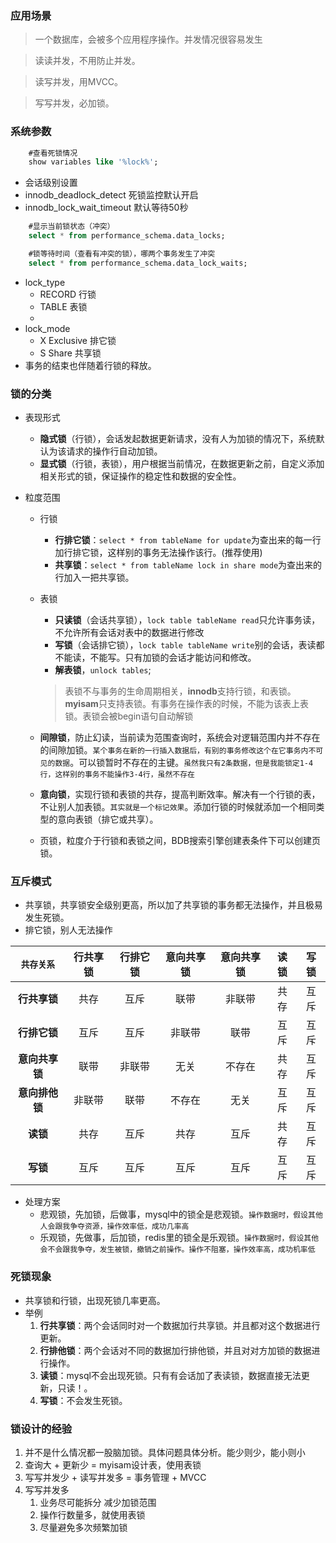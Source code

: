 ### 应用场景
> 一个数据库，会被多个应用程序操作。并发情况很容易发生

> 读读并发，不用防止并发。

> 读写并发，用MVCC。

> 写写并发，必加锁。
### 系统参数
```sql
    #查看死锁情况
    show variables like '%lock%';
```
- 会话级别设置
- innodb_deadlock_detect  死锁监控默认开启
- innodb_lock_wait_timeout 默认等待50秒

```sql
    #显示当前锁状态（冲突）
    select * from performance_schema.data_locks;

    #锁等待时间（查看有冲突的锁），哪两个事务发生了冲突
    select * from performance_schema.data_lock_waits;
```
- lock_type
  - RECORD 行锁
  - TABLE 表锁
  - 
- lock_mode
  - X Exclusive 排它锁
  - S Share 共享锁
- 事务的结束也伴随着行锁的释放。 
### 锁的分类

- 表现形式
  - **隐式锁**（行锁），会话发起数据更新请求，没有人为加锁的情况下，系统默认为该请求的操作行自动加锁。
  - **显式锁**（行锁，表锁），用户根据当前情况，在数据更新之前，自定义添加相关形式的锁，保证操作的稳定性和数据的安全性。
  
- 粒度范围
  - 行锁
    - **行排它锁**：``select * from tableName for update``为查出来的每一行加行排它锁，这样别的事务无法操作该行。(推荐使用)
    - **共享锁**：``select * from tableName lock in share mode``为查出来的行加入一把共享锁。
  - 表锁
    - **只读锁**（会话共享锁），``lock table tableName read``只允许事务读，不允许所有会话对表中的数据进行修改
    - **写锁**（会话排它锁），``lock table tableName write``别的会话，表读都不能读，不能写。只有加锁的会话才能访问和修改。
    - **解表锁**，``unlock tables``;
    > 表锁不与事务的生命周期相关，**innodb**支持行锁，和表锁。**myisam**只支持表锁。有事务在操作表的时候，不能为该表上表锁。表锁会被begin语句自动解锁

  - **间隙锁**，防止幻读，当前读为范围查询时，系统会对逻辑范围内并不存在的间隙加锁。``某个事务在新的一行插入数据后，有别的事务修改这个在它事务内不可见的数据``。可以锁暂时不存在的主键。``虽然我只有2条数据，但是我能锁定1-4行，这样别的事务不能操作3-4行，虽然不存在``
  - **意向锁**，实现行锁和表锁的共存，提高判断效率。解决有一个行锁的表，不让别人加表锁。``其实就是一个标记效果``。添加行锁的时候就添加一个相同类型的意向表锁（排它或共享）。
  - 页锁，粒度介于行锁和表锁之间，BDB搜索引擎创建表条件下可以创建页锁。
  
### 互斥模式
  - 共享锁，共享锁安全级别更高，所以加了共享锁的事务都无法操作，并且极易发生死锁。
  - 排它锁，别人无法操作


|``共存关系``|行共享锁|行排它锁|意向共享锁|意向共享锁|读锁|写锁|
|:---:|:---:|:---:|:---:|:---:|:---:|:---:|
|**行共享锁**|共存|互斥|联带|非联带|共存|互斥|
|**行排它锁**|互斥|互斥|非联带|联带|互斥|互斥|
|**意向共享锁**|联带|非联带|无关|不存在|共存|互斥|
|**意向排他锁**|非联带|联带|不存在|无关|互斥|互斥|
|**读锁**|共存|互斥|共存|互斥|共存|互斥|
|**写锁**|互斥|互斥|互斥|互斥|互斥|互斥|


  
- 处理方案
  - 悲观锁，先加锁，后做事，mysql中的锁全是悲观锁。``操作数据时，假设其他人会跟我争夺资源，操作效率低，成功几率高``
  - 乐观锁，先做事，后加锁，redis里的锁全是乐观锁。``操作数据时，假设其他会不会跟我争夺，发生被锁，撤销之前操作。操作不阻塞，操作效率高，成功机率低``
  
### 死锁现象
- 共享锁和行锁，出现死锁几率更高。
- 举例
  1. **行共享锁**：两个会话同时对一个数据加行共享锁。并且都对这个数据进行更新。
  2. **行排他锁**：两个会话对不同的数据加行排他锁，并且对对方加锁的数据进行操作。
  3. **读锁**：mysql不会出现死锁。只有有会话加了表读锁，数据直接无法更新，只读！。
  4. **写锁**：不会发生死锁。
### 锁设计的经验
1. 并不是什么情况都一股脑加锁。具体问题具体分析。能少则少，能小则小
2. 查询大 + 更新少 = myisam设计表，使用表锁
3. 写写并发少 + 读写并发多 = 事务管理 + MVCC
4. 写写并发多
   1. 业务尽可能拆分 减少加锁范围
   2. 操作行数量多，就使用表锁
   3. 尽量避免多次频繁加锁
